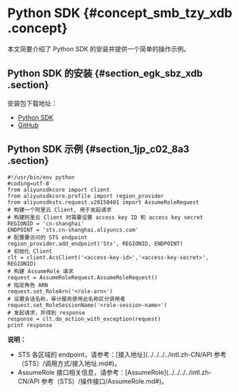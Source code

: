 # Python SDK {#concept_smb_tzy_xdb .concept}

本文简要介绍了 Python SDK 的安装并提供一个简单的操作示例。

## Python SDK 的安装 {#section_egk_sbz_xdb .section}

安装包下载地址：

-   [Python SDK](https://develop.aliyun.com/tools/sdk?#/python)
-   [GitHub](https://github.com/aliyun/aliyun-openapi-python-sdk/tree/master/aliyun-python-sdk-sts)

## Python SDK 示例 {#section_1jp_c02_8a3 .section}

``` {#codeblock_oa9_1pu_2rv}
#!/usr/bin/env python
#coding=utf-8
from aliyunsdkcore import client
from aliyunsdkcore.profile import region_provider
from aliyunsdksts.request.v20150401 import AssumeRoleRequest
# 构建一个阿里云 Client, 用于发起请求
# 构建阿里云 Client 时需要设置 access key ID 和 access key secret
REGIONID = 'cn-shanghai'
ENDPOINT = 'sts.cn-shanghai.aliyuncs.com'
# 配置要访问的 STS endpoint
region_provider.add_endpoint('Sts', REGIONID, ENDPOINT)
# 初始化 Client
clt = client.AcsClient('<access-key-id>','<access-key-secret>', REGIONID)
# 构建 AssumeRole 请求
request = AssumeRoleRequest.AssumeRoleRequest()
# 指定角色 ARN
request.set_RoleArn('<role-arn>')
# 设置会话名称，审计服务使用此名称区分调用者
request.set_RoleSessionName('<role-session-name>')
# 发起请求，并得到 response
response = clt.do_action_with_exception(request)
print response
```

**说明：** 

-   STS 各区域的 endpoint，请参考：[接入地址](../../../../intl.zh-CN/API 参考（STS）/调用方式/接入地址.md#)。
-   AssumeRole 接口相关信息，请参考：[AssumeRole](../../../../intl.zh-CN/API 参考（STS）/操作接口/AssumeRole.md#)。

